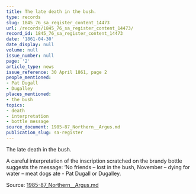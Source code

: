```yaml
---
title: The late death in the bush.
type: records
slug: 1845_76_sa_register_content_14473
url: /records/1845_76_sa_register_content_14473/
record_id: 1845_76_sa_register_content_14473
date: '1861-04-30'
date_display: null
volume: null
issue_number: null
page: '2'
article_type: news
issue_reference: 30 April 1861, page 2
people_mentioned:
- Pat Dugall
- Dugalley
places_mentioned:
- the bush
topics:
- death
- interpretation
- bottle message
source_document: 1985-87_Northern__Argus.md
publication_slug: sa-register
---
```


The late death in the bush.

A careful interpretation of the inscription scratched on the brandy bottle suggests the message: ‘No friends – lost in the bush, November – dying for water – meat dogs ate - Pat Dugall or Dugalley.

Source: [1985-87_Northern__Argus.md](/downloads/markdown/1985-87_Northern__Argus.md)
